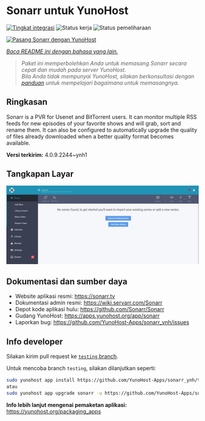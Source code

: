<!--
N.B.: README ini dibuat secara otomatis oleh <https://github.com/YunoHost/apps/tree/master/tools/readme_generator>
Ini TIDAK boleh diedit dengan tangan.
-->

# Sonarr untuk YunoHost

[![Tingkat integrasi](https://dash.yunohost.org/integration/sonarr.svg)](https://ci-apps.yunohost.org/ci/apps/sonarr/) ![Status kerja](https://ci-apps.yunohost.org/ci/badges/sonarr.status.svg) ![Status pemeliharaan](https://ci-apps.yunohost.org/ci/badges/sonarr.maintain.svg)

[![Pasang Sonarr dengan YunoHost](https://install-app.yunohost.org/install-with-yunohost.svg)](https://install-app.yunohost.org/?app=sonarr)

*[Baca README ini dengan bahasa yang lain.](./ALL_README.md)*

> *Paket ini memperbolehkan Anda untuk memasang Sonarr secara cepat dan mudah pada server YunoHost.*  
> *Bila Anda tidak mempunyai YunoHost, silakan berkonsultasi dengan [panduan](https://yunohost.org/install) untuk mempelajari bagaimana untuk memasangnya.*

## Ringkasan

Sonarr is a PVR for Usenet and BitTorrent users. It can monitor multiple RSS feeds for new episodes of your favorite shows and will grab, sort and rename them. It can also be configured to automatically upgrade the quality of files already downloaded when a better quality format becomes available.


**Versi terkirim:** 4.0.9.2244~ynh1

## Tangkapan Layar

![Tangkapan Layar pada Sonarr](./doc/screenshots/screenshot.jpg)

## Dokumentasi dan sumber daya

- Website aplikasi resmi: <https://sonarr.tv>
- Dokumentasi admin resmi: <https://wiki.servarr.com/Sonarr>
- Depot kode aplikasi hulu: <https://github.com/Sonarr/Sonarr>
- Gudang YunoHost: <https://apps.yunohost.org/app/sonarr>
- Laporkan bug: <https://github.com/YunoHost-Apps/sonarr_ynh/issues>

## Info developer

Silakan kirim pull request ke [`testing` branch](https://github.com/YunoHost-Apps/sonarr_ynh/tree/testing).

Untuk mencoba branch `testing`, silakan dilanjutkan seperti:

```bash
sudo yunohost app install https://github.com/YunoHost-Apps/sonarr_ynh/tree/testing --debug
atau
sudo yunohost app upgrade sonarr -u https://github.com/YunoHost-Apps/sonarr_ynh/tree/testing --debug
```

**Info lebih lanjut mengenai pemaketan aplikasi:** <https://yunohost.org/packaging_apps>
